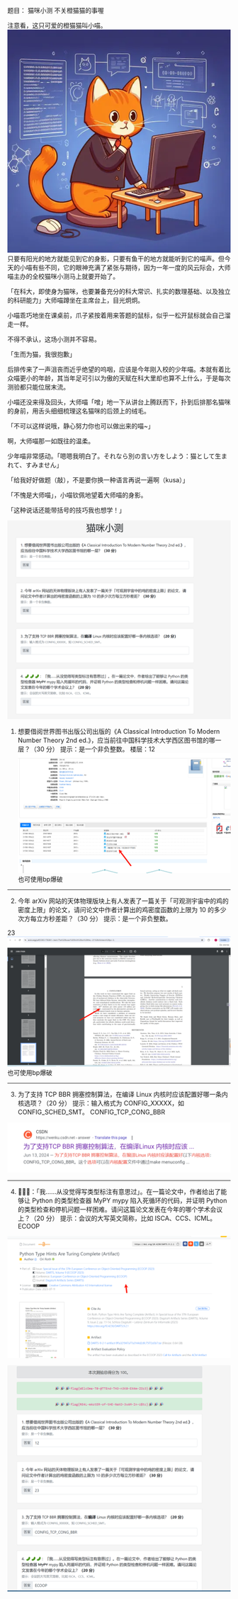题目：
猫咪小测
不关橙猫猫的事喔

注意看，这只可爱的橙猫猫叫小喵。
![alt text](image-3.png)
只要有阳光的地方就能见到它的身影，只要有鱼干的地方就能听到它的喵声。但今天的小喵有些不同，它的眼神充满了紧张与期待，因为一年一度的风云际会，大师喵主办的全校猫咪小测马上就要开始了。

「在科大，即使身为猫咪，也要兼备充分的科大常识、扎实的数理基础、以及独立的科研能力」大师喵蹲坐在主席台上，目光炯炯。

小喵乖巧地坐在课桌前，爪子紧按着用来答题的鼠标，似乎一松开鼠标就会自己溜走一样。

不得不承认，这场小测并不容易。

「生而为猫，我很抱歉」

后排传来了一声沮丧而近乎绝望的呜咽，应该是今年刚入校的少年喵。本就有着比众喵更小的年龄，其当年足可引以为傲的天赋在科大里却也算不上什么，于是每次测验都只能位居末流。

小喵还没来得及回头，大师喵「噌」地一下从讲台上腾跃而下，扑到后排那名猫咪的身前，用舌头细细梳理这名猫咪的后颈上的绒毛。

「不可以这样说哦，静心努力你也可以做出来的喵~」

啊，大师喵那一如既往的温柔。

少年喵非常感动。「嗯嗯我明白了。それなら別の言い方をしよう：猫として生まれて、すみません」

「给我好好做题（敲），不是要你换一种语言再说一遍啊（kusa）」

「不愧是大师喵」，小喵钦佩地望着大师喵的身影。

「这种说话还能带括号的技巧我也想学！」



![alt text](image-4.png)


1. 想要借阅世界图书出版公司出版的《A Classical Introduction To Modern Number Theory 2nd ed.》，应当前往中国科学技术大学西区图书馆的哪一层？（30 分）
提示：是一个非负整数。
楼层：12
![alt text](image-5.png)
也可使用bp爆破
---


2. 今年 arXiv 网站的天体物理版块上有人发表了一篇关于「可观测宇宙中的鸡的密度上限」的论文，请问论文中作者计算出的鸡密度函数的上限为 10 的多少次方每立方秒差距？（30 分）
提示：是一个非负整数。

23
![alt text](image-6.png)
也可使用bp爆破

---
3. 为了支持 TCP BBR 拥塞控制算法，在编译 Linux 内核时应该配置好哪一条内核选项？（20 分）
提示：输入格式为 CONFIG_XXXXX，如 CONFIG_SCHED_SMT。
CONFIG_TCP_CONG_BBR

![alt text](image-7.png)


----
4. 🥒🥒🥒：「我……从没觉得写类型标注有意思过」。在一篇论文中，作者给出了能够让 Python 的类型检查器 MyPY mypy 陷入死循环的代码，并证明 Python 的类型检查和停机问题一样困难。请问这篇论文发表在今年的哪个学术会议上？（20 分）
提示：会议的大写英文简称，比如 ISCA、CCS、ICML。
ECOOP

![alt text](image-9.png)

![alt text](image-8.png)









